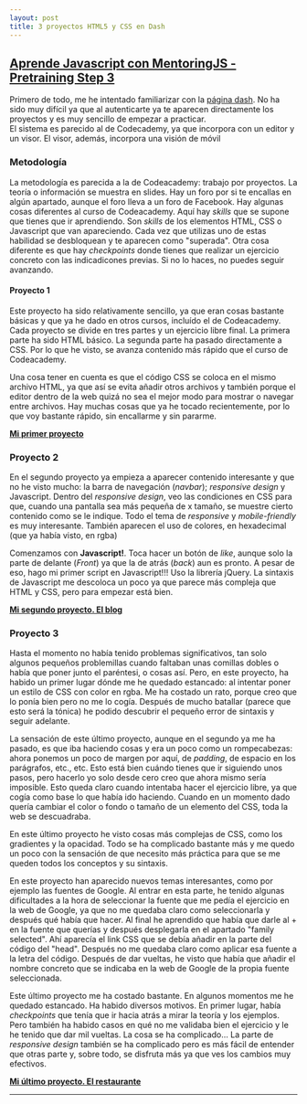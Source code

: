 ```yaml
---
layout: post
title: 3 proyectos HTML5 y CSS en Dash
---
```

## **[Aprende Javascript con MentoringJS - Pretraining Step 3](http://MentoringJS.com)**
Primero de todo, me he intentado familiarizar con la [página dash](https://dash.generalassemb.ly/). No ha sido muy difícil ya que al autenticarte ya te aparecen directamente los proyectos y es muy sencillo de empezar a practicar.  
El sistema es parecido al de Codecademy, ya que incorpora con un editor y un visor. El visor, además, incorpora una visión de móvil

### Metodología

La metodología es parecida a la de Codeacademy: trabajo por proyectos. La teoría o información se muestra en slides. Hay un foro por si te encallas en algún apartado, aunque el foro lleva a un foro de Facebook.
Hay algunas cosas diferentes al curso de Codeacademy. Aquí hay _skills_ que se supone que tienes que ir aprendiendo. Son _skills_ de los elementos HTML, CSS o Javascript que van apareciendo. Cada vez que utilizas uno de estas habilidad se desbloquean y te aparecen como "superada". Otra cosa diferente es que hay _checkpoints_ donde tienes que realizar un ejercicio concreto con las indicadicones previas. Si no lo haces, no puedes seguir avanzando.

#### Proyecto 1

Este proyecto ha sido relativamente sencillo, ya que eran cosas bastante básicas y que ya he dado en otros cursos, incluído el de Codeacademy.
Cada proyecto se divide en tres partes y un ejercicio libre final.
La primera parte ha sido HTML básico. La segunda parte ha pasado directamente a CSS. Por lo que he visto, se avanza contenido más rápido que el curso de Codeacademy.

Una cosa tener en cuenta es que el código CSS se coloca en el mismo archivo HTML, ya que así se evita añadir otros archivos y también porque el editor dentro de la web quizá no sea el mejor modo para mostrar o navegar entre archivos.
Hay muchas cosas que ya he tocado recientemente, por lo que voy bastante rápido, sin encallarme y sin pararme.

**[Mi primer proyecto](https://dash.generalassemb.ly/felipefcor/build-your-own-personal-website)**


### Proyecto 2

En el segundo proyecto ya empieza a aparecer contenido interesante y que no he visto mucho: la barra de navegación (_navbar_);  _responsive design_ y Javascript.
Dentro del _responsive design_, veo las condiciones en CSS para que, cuando una pantalla sea más pequeña de x tamaño, se muestre cierto contenido como se le indique. Todo el tema de _responsive_ y _mobile-friendly_ es muy interesante.
También aparecen el uso de colores, en hexadecimal (que ya había visto, en rgba)

Comenzamos con **Javascript!**. Toca hacer un botón de _like_, aunque solo la parte de delante (_Front_) ya que la de atrás (_back_) aun es pronto. A pesar de eso, hago mi primer script en Javascript!!! Uso la librería jQuery.
La sintaxis de Javascript me descoloca un poco ya que parece más compleja que HTML y CSS, pero para empezar está bien.

**[Mi segundo proyecto. El blog](https://dash.generalassemb.ly/felipefcor/build-your-own-blog-theme#)**

### Proyecto 3

Hasta el momento no había tenido problemas significativos, tan solo algunos pequeños problemillas cuando faltaban unas comillas dobles o había que poner junto el paréntesi, o cosas así. Pero, en este proyecto, ha habido un primer lugar dónde me he quedado estancado: al intentar poner un estilo de CSS con color en rgba. Me ha costado un rato, porque creo que lo ponía bien pero no me lo cogía. Después de mucho batallar (parece que esto será la tónica) he podido descubrir el pequeño error de sintaxis y seguir adelante.

La sensación de este último proyecto, aunque en el segundo ya me ha pasado, es que iba haciendo cosas y era un poco como un rompecabezas: ahora ponemos un poco de margen por aquí, de _padding_, de espacio en los parágrafos, etc., etc. Esto está bien cuándo tienes que ir siguiendo unos pasos, pero hacerlo yo solo desde cero creo que ahora mismo sería imposible. Esto queda claro cuando intentaba hacer el ejercicio libre, ya que cogía como base lo que había ido haciendo. Cuando en un momento dado quería cambiar el color o fondo o tamaño de un elemento del CSS, toda la web se descuadraba.

En este último proyecto he visto cosas más complejas de CSS, como los gradientes y la opacidad. Todo se ha complicado bastante más y me quedo un poco con la sensación de que necesito más práctica para que se me queden todos los conceptos y su sintaxis.

En este proyecto han aparecido nuevos temas interesantes, como por ejemplo las fuentes de Google. Al entrar en esta parte, he tenido algunas dificultades a la hora de seleccionar la fuente que me pedía el ejercicio en la web de Google, ya que no me quedaba claro como seleccionarla y después qué había que hacer. Al final he aprendido que había que darle al + en la fuente que querías y después desplegarla en el apartado "family selected". Ahí aparecía el link CSS que se debía añadir en la parte del código del "head". Después no me quedaba claro como aplicar esa fuente a la letra del código. Después de dar vueltas, he visto que había que añadir el nombre concreto que se indicaba en la web de Google de la propia fuente seleccionada.

Este último proyecto me ha costado bastante. En algunos momentos me he quedado estancado. Ha habido diversos motivos. En primer lugar, había _checkpoints_ que tenía que ir hacia atrás a mirar la teoría y los ejemplos. Pero también ha habido casos en qué no me validaba bien el ejercicio y le he tenido que dar mil vueltas. La cosa se ha complicado...
La parte de _responsive design_ también se ha complicado pero es más fácil de entender que otras parte y, sobre todo, se disfruta más ya que ves los cambios muy efectivos.

**[Mi último proyecto. El restaurante](https://dash.generalassemb.ly/felipefcor/build-your-own-business-website)**

------
